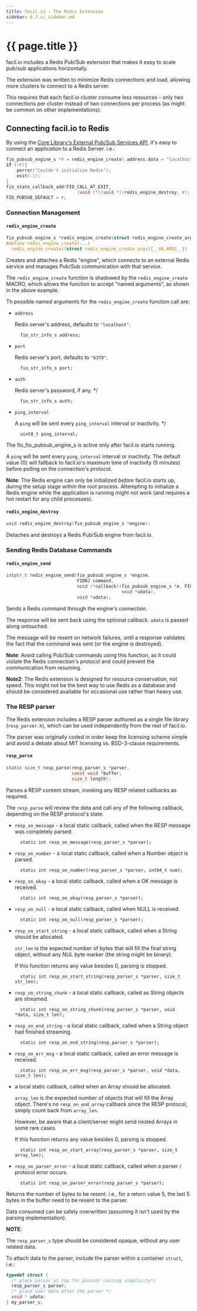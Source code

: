 ```yaml
---
title: facil.io - The Redis Extension
sidebar: 0.7.x/_sidebar.md
---
```

# {{ page.title }}

facil.io includes a Redis Pub/Sub extension that makes it easy to scale pub/sub applications horizontally.

The extension was written to minimize Redis connections and load, allowing more clusters to connect to a Redis server.

This requires that each facil.io cluster consume less resources - only two connections per cluster instead of two connections per process (as might be common on other implementations).

## Connecting facil.io to Redis

By using the [Core Library's External Pub/Sub Services API](fio#external-pub-sub-services), it's easy to connect an application to a Redis Server. i.e.:

```c
fio_pubsub_engine_s *r = redis_engine_create(.address.data = "localhost");
if (!r){
    perror("Couldn't initialize Redis");
    exit(-1);
}
fio_state_callback_add(FIO_CALL_AT_EXIT,
                           (void (*)(void *))redis_engine_destroy, r);
FIO_PUBSUB_DEFAULT = r;
```

### Connection Management

#### `redis_engine_create`

```c
fio_pubsub_engine_s *redis_engine_create(struct redis_engine_create_args);
#define redis_engine_create(...)                                               \
  redis_engine_create((struct redis_engine_create_args){__VA_ARGS__})
```

Creates and attaches a Redis "engine", which connects to an external Redis service and manages Pub/Sub communication with that service.

The `redis_engine_create` function is shadowed by the `redis_engine_create` MACRO, which allows the function to accept "named arguments", as shown in the above example.

Th possible named arguments for the `redis_engine_create` function call are:

* `address`

    Redis server's address, defaults to `"localhost"`.

        fio_str_info_s address;
* `port`
 
    Redis server's port, defaults to `"6379"`.

        fio_str_info_s port;

* `auth`

    Redis server's password, if any. */

        fio_str_info_s auth;

* `ping_interval`

    A `ping` will be sent every `ping_interval` interval or inactivity. */

        uint8_t ping_interval;

The fio_fio_pubsub_engine_s is active only after facil.io starts running.

A `ping` will be sent every `ping_interval` interval or inactivity. The default value (0) will fallback to facil.io's maximum time of inactivity (5 minutes) before polling on the connection's protocol.

**Note**: The Redis engine can only be initialized *before* facil.io starts up, during the setup stage within the root process. Attempting to initialize a Redis engine while the application is running might not work (and requires a hot restart for any child processes).

#### `redis_engine_destroy`

```c
void redis_engine_destroy(fio_pubsub_engine_s *engine);
```

Detaches and destroys a Redis Pub/Sub engine from facil.io.

### Sending Redis Database Commands

#### `redis_engine_send`

```c
intptr_t redis_engine_send(fio_pubsub_engine_s *engine,
                           FIOBJ command,
                           void (*callback)(fio_pubsub_engine_s *e, FIOBJ reply,
                                            void *udata),
                           void *udata);
```

Sends a Redis command through the engine's connection.

The response will be sent back using the optional callback. `udata` is passed along untouched.

The message will be resent on network failures, until a response validates the fact that the command was sent (or the engine is destroyed).

**Note**: Avoid calling Pub/Sub commands using this function, as it could violate the Redis connection's protocol and could prevent the communication from resuming.
 
**Note2**: The Redis extension is designed for resource conservation, not speed. This might not be the best way to use Redis as a database and should be considered available for occasional use rather than heavy use.


### The RESP parser

The Redis extension includes a RESP parser authored as a single file library (`resp_parser.h`), which can be used independently from the rest of facil.io.

The parser was originally coded in order keep the licensing scheme simple and avoid a debate about MIT licensing vs. BSD-3-clause requirements.

#### `resp_parse`

```c
static size_t resp_parse(resp_parser_s *parser,
                         const void *buffer,
                         size_t length);
```

Parses a RESP content stream, invoking any RESP related callbacks as required.

The `resp_parse` will review the data and call any of the following callback, depending on the RESP protocol's state:

* `resp_on_message` - a local static callback, called when the RESP message was completely parsed.

        static int resp_on_message(resp_parser_s *parser);

* `resp_on_number` - a local static callback, called when a Number object is parsed.

        static int resp_on_number(resp_parser_s *parser, int64_t num);
* `resp_on_okay` - a local static callback, called when a OK message is received.

        static int resp_on_okay(resp_parser_s *parser);
* `resp_on_null` - a local static callback, called when NULL is received.

        static int resp_on_null(resp_parser_s *parser);

* `resp_on_start_string` - a local static callback, called when a String should be allocated.

    `str_len` is the expected number of bytes that will fill the final string object, without any NUL byte marker (the string might be binary).

    If this function returns any value besides 0, parsing is stopped.

        static int resp_on_start_string(resp_parser_s *parser, size_t str_len);

* `resp_on_string_chunk` - a local static callback, called as String objects are streamed. 

        static int resp_on_string_chunk(resp_parser_s *parser, void *data, size_t len);

* `resp_on_end_string` - a local static callback, called when a String object had finished streaming. 

        static int resp_on_end_string(resp_parser_s *parser);

* `resp_on_err_msg` - a local static callback, called an error message is received. 

        static int resp_on_err_msg(resp_parser_s *parser, void *data, size_t len);


* a local static callback, called when an Array should be allocated.

    `array_len` is the expected number of objects that will fill the Array object.
    There's no `resp_on_end_array` callback since the RESP protocol, simply count back from `array_len`.

    However, be aware that a client/server might send nested Arrays in some rare cases.

    If this function returns any value besides 0, parsing is stopped.

        static int resp_on_start_array(resp_parser_s *parser, size_t array_len);

* `resp_on_parser_error` - a local static callback, called when a parser / protocol error occurs. 

        static int resp_on_parser_error(resp_parser_s *parser);



Returns the number of bytes to be resent. i.e., for a return value 5, the last 5 bytes in the buffer need to be resent to the parser.

Data consumed can be safely overwritten (assuming it isn't used by the parsing implementation).

**NOTE**:

The `resp_parser_s` type should be considered opaque, without any user related data.

To attach data to the parser, include the parser within a container `struct`, i.e.:

```c
typedef struct {
  /* place parser at top for pointer casting simplicity*/
  resp_parser_s parser;
  /* place user data after the parser */
  void * udata;
} my_parser_s;
```
 

